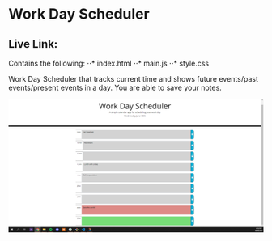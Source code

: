 # Work Day Scheduler

## Live Link:

Contains the following:
⋅⋅* index.html
⋅⋅* main.js
⋅⋅* style.css

Work Day Scheduler that tracks current time and shows future events/past events/present events in a day.
You are able to save your notes.

![homepage](.\assets\home.png)
